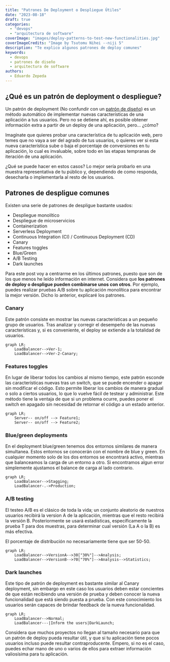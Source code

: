 ```yaml
---
title: "Patrones De Deployment o Despliegue Útiles"
date: "2023-08-18"
draft: true
categories: 
  - "devops"
  - "arquitectura de software"
coverImage: "images/deploy-patterns-to-test-new-functionalities.jpg"
coverImageCredits: "Image by Tsutomu Nihei --niji 5"
description: "Te explico algunos patrones de deploy comunes"
keywords:
  - devops
  - patrones de diseño
  - arquitectura de software
authors:
  - Eduardo Zepeda
---
```


## ¿Qué es un patrón de deployment o despliegue?

Un patrón de deployment (No confundir con un [patrón de diseño](/patrones-de-diseno-en-python-resena-de-practical-python-design-patterns/)) es un método automático de implementar nuevas características de una aplicación a tus usuarios. Pero no se detiene ahí, es posible obtener información extra a partir de un deploy de una aplicación, pero... ¿cómo? 

Imagínate que quieres probar una característica de tu aplicación web, pero temes que no vaya a ser del agrado de tus usuarios, o quieres ver si esta nueva característica sube o baja el porcentaje de conversiones en tu aplicación, lo cual es invaluable, sobre todo en las etapas tempranas de iteración de una aplicación. 

¿Qué se puede hacer en estos casos? Lo mejor sería probarlo en una muestra representativa de tu público y, dependiendo de como responda, desecharla o implementarla al resto de los usuarios.

## Patrones de despligue comunes

Existen una serie de patrones de despligue bastante usados: 

- Despliegue monolítico
- Despliegue de microservicios
- Containerization
- Serverless Deployment
- Continuous Integration (CI) / Continuous Deployment (CD)
- Canary
- Features toggles
- Blue/Green
- A/B Testing
- Dark launches

Para este post voy a centrarme en los últimos patrones, puesto que son de los que menos he leído información en internet. Considera que **los patrones de deploy o despligue pueden combinarse unos con otros**. Por ejemplo, puedes realizar pruebas A/B sobre tu aplicación monolítica para encontrar la mejor versión. Dicho lo anterior, explicaré los patrones.

### Canary

Este patrón consiste en mostrar las nuevas características a un pequeño grupo de usuarios. Tras analizar y corregir el desempeño de las nuevas características y, si es conveniente, el deploy se extiende a la totalidad de usuarios.

``` mermaid
graph LR;
    LoadBalancer-->Ver-1;
    LoadBalancer-->Ver-2-Canary;
```

### Features toggles

En lugar de liberar todos los cambios al mismo tiempo, este patrón esconde las características nuevas tras un switch, que se puede encender o apagar  sin modificar el código. Esto permite liberar los cambios de manera gradual o solo a ciertos usuarios, lo que lo vuelve fácil de testear y administrar. Este método tiene la ventaja de que si un problema ocurre, puedes poner el switch en apagado sin necesidad de retornar el código a un estado anterior.

``` mermaid
graph LR;
    Server-- on/off --> Feature1;
    Server-- on/off --> Feature2;
```

### Blue/green deployments

En el deployment blue/green tenemos dos entornos similares de manera simultanea. Estos entornos se conocerán con el nombre de blue y green. En cualquier momento solo de los dos entornos se encontrará activo, mientras que balanceamos la carga de un entorno a otro. Si encontramos algun error simplemente ajustamos el balance de carga al lado contrario.

``` mermaid
graph LR;
    LoadBalancer-->Stagging;
    LoadBalancer-.->Production;
```

### A/B testing

El testeo A/B es el clásico de toda la vida; un conjunto aleatorio de nuestros usuarios recibirá la version A de la aplicación, mientras que el resto recibirá la versión B. Posteriormente se usará estadísticas, específicamente la prueba T para dos muestras, para determinar cual versión (La A o la B) es más efectiva. 

El porcentaje de distribución no necesariamente tiene que ser 50-50.

``` mermaid
graph LR;
    LoadBalancer-->VersionA-->30["30%"]-->Analysis;
    LoadBalancer-->VersionB-->70["70%"]-->Analysis-->Statistics;
```

### Dark launches

Este tipo de patrón de deployment es bastante similar al Canary deployment, sin embargo en este caso los usuarios deben estar concientes de que están recibiendo una versión de prueba y deben conocer la nueva funcionalidad que está siendo puesta a prueba. Con este conocimiento los usuarios serán capaces de brindar feedback de la nueva funcionalidad.

``` mermaid
graph LR;
    LoadBalancer-->Normal;
    LoadBalancer---|Inform the users|DarkLaunch;
```

Considera que muchos proyectos no llegan al tamaño necesario para que un patrón de deploy pueda resultar útil, y que si tu aplicación tiene pocos usuarios incluso puede resultar contraproducente. Empero, si no es el caso, puedes echar mano de uno o varios de ellos para extraer información valiosísima para tu aplicación.